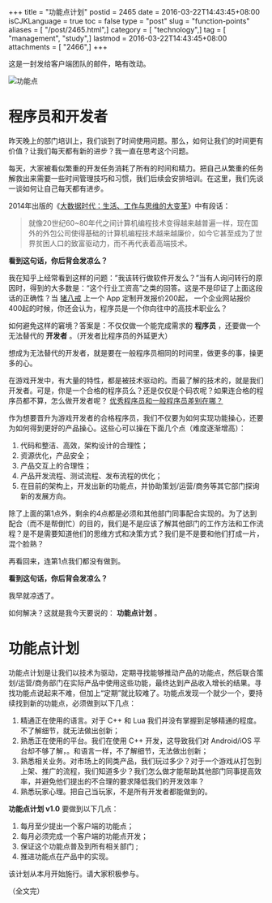 +++
title = "功能点计划"
postid = 2465
date = 2016-03-22T14:43:45+08:00
isCJKLanguage = true
toc = false
type = "post"
slug = "function-points"
aliases = [ "/post/2465.html",]
category = [ "technology",]
tag = [ "management", "study",]
lastmod = 2016-03-22T14:43:45+08:00
attachments = [ "2466",]
+++


这是一封发给客户端团队的邮件，略有改动。


![功能点][51]

# 程序员和开发者

昨天晚上的部门培训上，我们谈到了时间使用问题。那么，如何让我们的时间更有价值？让我们每天都有新的进步？我一直在思考这个问题。

每天，大家被看似繁重的开发任务消耗了所有的时间和精力。把自己从繁重的任务解救出来需要一些时间管理技巧和习惯，我们后续会安排培训。在这里，我们先谈一谈如何让自己每天都有进步。

2014年出版的《[大数据时代：生活、工作与思维的大变革][3]》中有段话： <!--more-->

> 就像20世纪60~80年代之间计算机编程技术变得越来越普遍一样，现在国外的外包公司使得基础的计算机编程技术越来越廉价，如今它甚至成为了世界贫困人口的致富驱动力，而不再代表着高端技术。

**看到这句话，你后背会发凉么？**

我在知乎上经常看到这样的问题：”我该转行做软件开发么？”当有人询问转行的原因时，得到的大多数是：“这个行业工资高”之类的回答。这是不是印证了上面这段话的正确性？当 [猪八戒][1] 上一个 App 定制开发报价200起， 一个企业网站报价400起的时候，你还会认为，程序员是一个你向往中的高技术职业么？

如何避免这样的窘境？答案是：不仅仅做一个能完成需求的 **程序员** ，还要做一个无法替代的 **开发者** 。（开发者比程序员的外延更大）

想成为无法替代的开发者，就是要在一般程序员相同的时间里，做更多的事，操更多的心。

在游戏开发中，有大量的特性，都是被技术驱动的。而最了解的技术的，就是我们开发者。可是，你是一个合格的程序员么？还是仅仅是个码农呢？如果连合格的程序员都不算，怎么做开发者呢？ [优秀程序员和一般程序员差别在哪？][2]

作为想要晋升为游戏开发者的合格程序员，我们不仅要为如何实现功能操心，还要为如何得到更好的产品操心。这些心可以操在下面几个点（难度逐渐增高）：

1. 代码和整洁、高效，架构设计的合理性；
2. 资源优化，产品安全；
3. 产品交互上的合理性；
4. 产品开发流程、测试流程、发布流程的优化；
5. 在目前的架构上，开发出新的功能点，并协助策划/运营/商务等其它部门探询新的发展方向。

除了上面的第1点外，剩余的4点都是必须和其他部门同事配合实现的。为了达到配合（而不是帮倒忙）的目的，我们是不是应该了解其他部门的工作方法和工作流程？是不是需要知道他们的思维方式和决策方式？我们是不是要和他们打成一片，混个脸熟？

再看回来，连第1点我们都没有做到。

**看到这句话，你后背会发凉么？**

我早就凉透了。

如何解决？这就是我今天要说的： **功能点计划** 。

# 功能点计划

功能点计划是让我们以技术为驱动，定期寻找能够推动产品的功能点，然后联合策划/运营/商务部门在实际产品中使用这些功能，最终达到产品收入增长的结果。寻找功能点说起来不难，但加上“定期”就比较难了。功能点发现一个就少一个，要持续找到新的功能点，必须做到以下几点：

1. 精通正在使用的语言。对于 C++ 和 Lua 我们并没有掌握到足够精通的程度。不了解细节，就无法做出创新；
2. 熟悉正在使用的平台。我们在使用 C++ 开发，这导致我们对 Android/iOS 平台却不够了解，。和语言一样，不了解细节，无法做出创新；
3. 熟悉相关业务。对市场上的同类产品，我们玩过多少？对于一个游戏从打包到上架、推广的流程，我们知道多少？我们怎么做才能帮助其他部门同事提高效率，并避免他们提出的不合理的要求降低我们的开发效率？
4. 熟悉玩家心理。把自己当玩家，不是所有开发者都能做到的。

**功能点计划 v1.0** 要做到以下几点：

1. 每月至少提出一个客户端的功能点；
2. 每月必须完成一个客户端的功能点开发；
3. 保证这个功能点普及到所有相关部门 ;
4. 推进功能点在产品中的实现。

该计划从本月开始施行。请大家积极参与。

（全文完）

[1]: http://www.zbj.com/
[2]: https://www.zhihu.com/question/19759297/answer/23187279
[3]: https://book.douban.com/subject/20429677/
[51]: /uploads/2016/03/function-points.jpg
